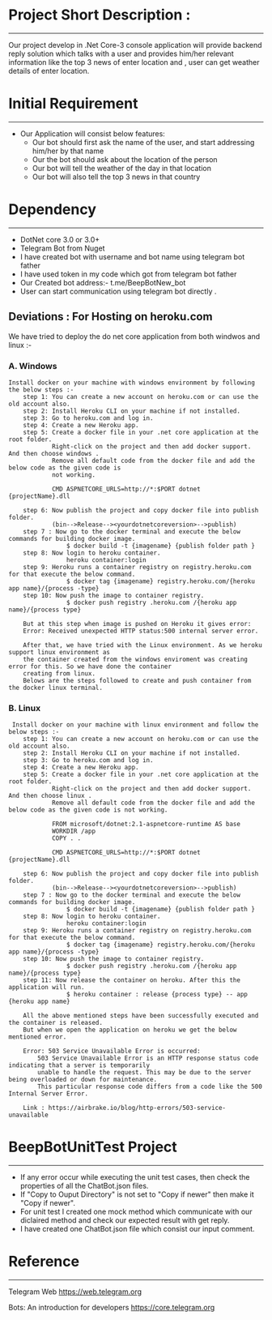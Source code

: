 # Project Short Description :
-----------------------------------------
Our project develop in .Net Core-3 console application  will provide backend reply solution which talks with a user and provides him/her relevant information like 
the top 3 news of enter location and , user can get weather details of enter location.

# Initial Requirement
-----------------------------------------
+ Our Application will consist below features:
  - Our bot should first ask the name of the user, and start addressing him/her by that name
  - Our the bot should ask about the location of the person
  - Our bot will tell the weather of the day in that location
  - Our bot will also tell the top 3 news in that country

# Dependency
-----------------------------------------
- DotNet core 3.0 or 3.0+
- Telegram Bot from Nuget
- I have created bot with username and bot name using telegram bot father 
- I have used token in my code which got from telegram bot father
- Our Created bot address:- t.me/BeepBotNew_bot
- User can start communication using telegram bot directly .

## Deviations : For Hosting on heroku.com

We have tried to deploy the do net core application from both windwos and linux :-

### A. Windows

    Install docker on your machine with windows environment by following the below steps :-
        step 1: You can create a new account on heroku.com or can use the old account also.
        step 2: Install Heroku CLI on your machine if not installed.
        step 3: Go to heroku.com and log in.
        step 4: Create a new Heroku app.
        step 5: Create a docker file in your .net core application at the root folder. 
                Right-click on the project and then add docker support. And then choose windows .
                Remove all default code from the docker file and add the below code as the given code is 
                not working.

                CMD ASPNETCORE_URLS=http://*:$PORT dotnet {projectName}.dll

        step 6: Now publish the project and copy docker file into publish folder.
                (bin-->Release--><yourdotnetcoreversion>-->publish)
        step 7 : Now go to the docker terminal and execute the below commands for building docker image.
                    $ docker build -t {imagename} {publish folder path }
        step 8: Now login to heroku container.
                    heroku container:login
        step 9: Heroku runs a container registry on registry.heroku.com for that execute the below command.
                    $ docker tag {imagename} registry.heroku.com/{heroku app name}/{process -type}
        step 10: Now push the image to container registry. 
                    $ docker push registry .heroku.com /{heroku app name}/{process type}
                    
        But at this step when image is pushed on Heroku it gives error: 
        Error: Received unexpected HTTP status:500 internal server error.

        After that, we have tried with the Linux environment. As we heroku support linux environment as
        the container created from the windows enviroment was creating error for this. So we have done the container 
        creating from linux.
        Belows are the steps followed to create and push container from the docker linux terminal.

### B. Linux
     Install docker on your machine with linux environment and follow the below steps :-
        step 1: You can create a new account on heroku.com or can use the old account also.
        step 2: Install Heroku CLI on your machine if not installed.
        step 3: Go to heroku.com and log in.
        step 4: Create a new Heroku app.
        step 5: Create a docker file in your .net core application at the root folder. 
                Right-click on the project and then add docker support. And then choose linux .
                Remove all default code from the docker file and add the below code as the given code is not working.

                FROM microsoft/dotnet:2.1-aspnetcore-runtime AS base
                WORKDIR /app
                COPY . .

                CMD ASPNETCORE_URLS=http://*:$PORT dotnet {projectName}.dll

        step 6: Now publish the project and copy docker file into publish folder.
                (bin-->Release--><yourdotnetcoreversion>-->publish)
        step 7 : Now go to the docker terminal and execute the below commands for building docker image.
                    $ docker build -t {imagename} {publish folder path }
        step 8: Now login to heroku container.
                    heroku container:login
        step 9: Heroku runs a container registry on registry.heroku.com for that execute the below command.
                    $ docker tag {imagename} registry.heroku.com/{heroku app name}/{process -type}
        step 10: Now push the image to container registry. 
                    $ docker push registry .heroku.com /{heroku app name}/{process type}
        step 11: Now release the container on heroku. After this the application will run.
                    $ heroku container : release {process type} -- app {heroku app name}

        All the above mentioned steps have been successfully executed and the container is released.
        But when we open the application on heroku we get the below mentioned error.

        Error: 503 Service Unavailable Error is occurred:
            503 Service Unavailable Error is an HTTP response status code indicating that a server is temporarily
            unable to handle the request. This may be due to the server being overloaded or down for maintenance. 
            This particular response code differs from a code like the 500 Internal Server Error.

        Link : https://airbrake.io/blog/http-errors/503-service-unavailable

# BeepBotUnitTest Project
-------------------------------------------
- If any error occur while executing the unit test cases, then check the properties of all the ChatBot.json files.
- If "Copy to Ouput Directory" is not set to "Copy if newer" then make it "Copy if newer".
- For unit test I created one mock method which communicate with our diclaired method and check our expected result with get reply.
- I have created one ChatBot.json file which consist our input comment.

# Reference
-------------------------------------------
Telegram Web
https://web.telegram.org

Bots: An introduction for developers
https://core.telegram.org
